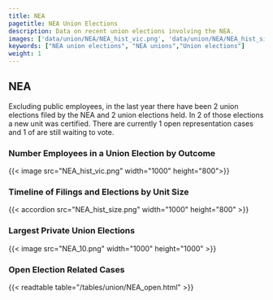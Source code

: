 ```yaml
---
title: NEA
pagetitle: NEA Union Elections
description: Data on recent union elections involving the NEA.
images: ['data/union/NEA/NEA_hist_vic.png', 'data/union/NEA/NEA_hist_size.png', 'data/union/NEA/NEA_10.png']
keywords: ["NEA union elections", "NEA unions","Union elections"]
weight: 1
---
```

##  NEA

Excluding public employees, in the last year there have been 2 union elections filed by the NEA and 2 union elections held. In 2 of those elections a new unit was certified. There are currently 1 open representation cases and 1 of are still waiting to vote.

### Number Employees in a Union Election by Outcome
{{< image src="NEA_hist_vic.png" width="1000" height="800">}}

### Timeline of Filings and Elections by Unit Size
{{< accordion src="NEA_hist_size.png" width="1000" height="800" >}}

### Largest Private Union Elections
{{< image src="NEA_10.png" width="1000" height="1000"  >}}

### Open Election Related Cases
{{< readtable table="/tables/union/NEA_open.html" >}}

